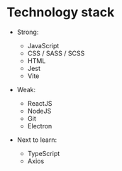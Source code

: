 # Technology stack

- Strong:
	- JavaScript
	- CSS / SASS / SCSS
	- HTML
	- Jest
	- Vite

- Weak:
	- ReactJS
	- NodeJS
	- Git
	- Electron  

- Next to learn:
	- TypeScript
	- Axios

